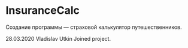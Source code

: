 # InsuranceCalc
Создание программы — страховой калькулятор путешественников.

28.03.2020 Vladislav Utkin Joined project.